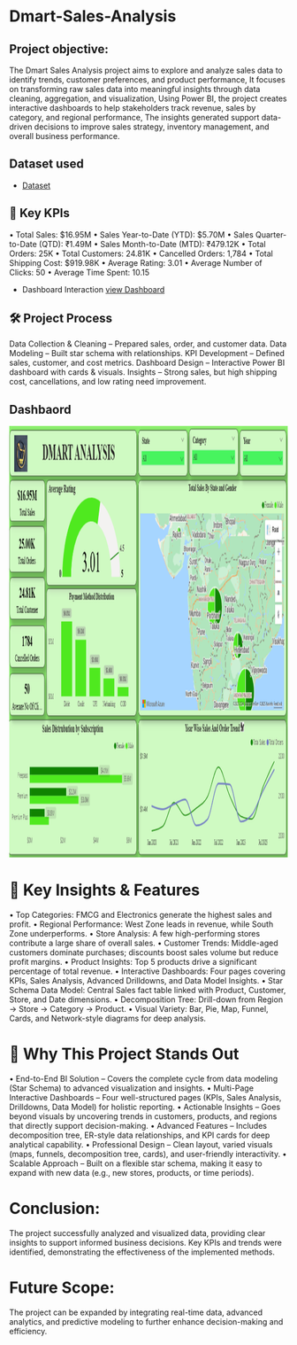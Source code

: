 # Dmart-Sales-Analysis
## Project objective:
The Dmart Sales Analysis project aims to explore and analyze sales data to identify trends, customer preferences, and product performance, It focuses on transforming raw sales data into meaningful insights through data cleaning, aggregation, and visualization, Using Power BI, the project creates interactive dashboards to help stakeholders track revenue, sales by category, and regional performance, The insights generated support data-driven decisions to improve sales strategy, inventory management, and overall business performance.

## Dataset used
- <a href ="https://github.com/jayesh190704/Dmart-Sales-Analysis/blob/main/Dmart.csv"> Dataset</a>

## 📌 Key KPIs
•	Total Sales: $16.95M
•	Sales Year-to-Date (YTD): $5.70M
•	Sales Quarter-to-Date (QTD): ₹1.49M
•	Sales Month-to-Date (MTD): ₹479.12K
•	Total Orders: 25K
•	Total Customers: 24.81K
•	Cancelled Orders: 1,784
•	Total Shipping Cost: $919.98K
•	Average Rating: 3.01
•	Average Number of Clicks: 50
•	Average Time Spent: 10.15


- Dashboard Interaction <a href=" https://github.com/jayesh190704/Dmart-Sales-Analysis/blob/main/Dmart%20Analysis%20project.pbix"> view Dashboard </a>

## 🛠 Project Process

Data Collection & Cleaning – Prepared sales, order, and customer data.
Data Modeling – Built star schema with relationships.
KPI Development – Defined sales, customer, and cost metrics.
Dashboard Design – Interactive Power BI dashboard with cards & visuals.
Insights – Strong sales, but high shipping cost, cancellations, and low rating need improvement.


## Dashbaord  
<img width="1856" height="779" alt="Dmart Analysis dashboard" src ="https://github.com/jayesh190704/Dmart-Sales-Analysis/blob/main/Snapshot%20of%20the%20Dashboard.png" />

# 🔑 Key Insights & Features
•	Top Categories: FMCG and Electronics generate the highest sales and profit.
•	Regional Performance: West Zone leads in revenue, while South Zone underperforms.
•	Store Analysis: A few high-performing stores contribute a large share of overall sales.
•	Customer Trends: Middle-aged customers dominate purchases; discounts boost sales volume but reduce profit margins.
•	Product Insights: Top 5 products drive a significant percentage of total revenue.
•	Interactive Dashboards: Four pages covering KPIs, Sales Analysis, Advanced Drilldowns, and Data Model Insights.
•	Star Schema Data Model: Central Sales fact table linked with Product, Customer, Store, and Date dimensions.
•	Decomposition Tree: Drill-down from Region → Store → Category → Product.
•	Visual Variety: Bar, Pie, Map, Funnel, Cards, and Network-style diagrams for deep analysis.


# 🌟 Why This Project Stands Out
•	End-to-End BI Solution – Covers the complete cycle from data modeling (Star Schema) to advanced visualization and insights.
•	Multi-Page Interactive Dashboards – Four well-structured pages (KPIs, Sales Analysis, Drilldowns, Data Model) for holistic reporting.
•	Actionable Insights – Goes beyond visuals by uncovering trends in customers, products, and regions that directly support decision-making.
•	Advanced Features – Includes decomposition tree, ER-style data relationships, and KPI cards for deep analytical capability.
•	Professional Design – Clean layout, varied visuals (maps, funnels, decomposition tree, cards), and user-friendly interactivity.
•	Scalable Approach – Built on a flexible star schema, making it easy to expand with new data (e.g., new stores, products, or time periods).

# Conclusion:
The project successfully analyzed and visualized data, providing clear insights to support informed business decisions. Key KPIs and trends were identified, demonstrating the effectiveness of the implemented methods.
#  Future Scope:
The project can be expanded by integrating real-time data, advanced analytics, and predictive modeling to further enhance decision-making and efficiency.

